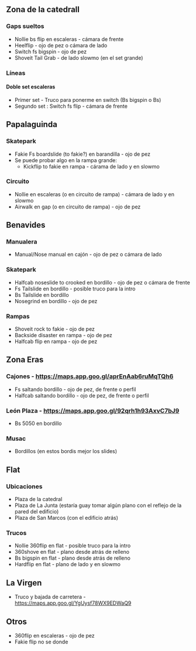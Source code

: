 ## Zona de la catedrall
### Gaps sueltos
- Nollie bs flip en escaleras - cámara de frente
- Heelflip - ojo de pez o cámara de lado
- Switch fs bigspin - ojo de pez
- Shoveit Tail Grab - de lado slowmo (en el set grande)

### Líneas
#### Doble set escaleras
- Primer set - Truco para ponerme en switch (Bs bigspin o Bs)
- Segundo set : Switch fs flip - cámara de frente

## Papalaguinda
### Skatepark
- Fakie Fs boardslide (to fakie?) en barandilla - ojo de pez
- Se puede probar algo en la rampa grande:
  - Kickflip to fakie en rampa - cárama de lado y en slowmo

### Circuito
- Nollie en escaleras (o en circuito de rampa) - cámara de lado y en slowmo
- Airwalk en gap (o en circuito de rampa) - ojo de pez

## Benavides
### Manualera
- Manual/Nose manual en cajón - ojo de pez o cámara de lado

### Skatepark
- Halfcab noseslide to crooked en bordillo - ojo de pez o cámara de frente
- Fs Tailslide en bordillo - posible truco para la intro
- Bs Tailslide en bordillo
- Nosegrind en bordillo - ojo de pez

### Rampas
- Shoveit rock to fakie - ojo de pez
- Backside disaster en rampa - ojo de pez
- Halfcab flip en rampa - ojo de pez

## Zona Eras
### Cajones - https://maps.app.goo.gl/aprEnAab6ruMqTQh6
- Fs saltando bordillo - ojo de pez, de frente o perfil
- Halfcab saltando bordillo - ojo de pez, de frente o perfil

### León Plaza - https://maps.app.goo.gl/92qrh1h93AxvC7bJ9
- Bs 5050 en bordillo

### Musac
- Bordillos (en estos bordis mejor los slides)

## Flat
### Ubicaciones
- Plaza de la catedral
- Plaza de La Junta (estaría guay tomar algún plano con el reflejo de la pared del edificio)
- Plaza de San Marcos (con el edificio atrás)

### Trucos
- Nollie 360flip en flat - posible truco para la intro
- 360shove en flat - plano desde atrás de relleno
- Bs bigspin en flat - plano desde atrás de relleno
- Hardflip en flat - plano de lado y en slowmo

## La Virgen
- Truco y bajada de carretera - https://maps.app.goo.gl/YgUysf78WX9EDWaQ9

## Otros
- 360flip en escaleras - ojo de pez
- Fakie flip no se donde
